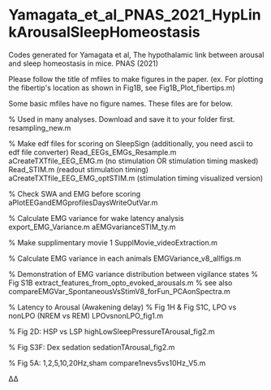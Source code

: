 # Yamagata_et_al_PNAS_2021_HypLinkArousalSleepHomeostasis
Codes generated for Yamagata et al, The hypothalamic link between arousal and sleep homeostasis in mice. PNAS (2021)



Please follow the title of mfiles to make figures in the paper.
(ex. For plotting the fibertip's location as shown in Fig1B, see Fig1B_Plot_fibertips.m)



Some basic mfiles have no figure names. These files are for below. 


% Used in many analyses. Download and save it to your folder first. 
        resampling_new.m

% Make edf files for scoring on SleepSign (additionally, you need ascii to edf file converter)
        Read_EEGs_EMGs_Resample.m
        aCreateTXTfile_EEG_EMG.m (no stimulation OR stimulation timing masked)
        Read_STIM.m (readout stimulation timing)
        aCreateTXTfile_EEG_EMG_optSTIM.m (stimulation timing visualized version)
	
% Check SWA and EMG before scoring	
        aPlotEEGandEMGprofilesDaysWriteOutVar.m

% Calculate EMG variance for wake latency analysis
        export_EMG_Variance.m
        aEMGvarianceSTIM_ty.m
	
% Make supplimentary movie 1
        SupplMovie_videoExtraction.m


% Calculate EMG variance in each animals
        EMGVariance_v8_allfigs.m

% Demonstration of EMG variance distribution between vigilance states
   % Fig S1B
        extract_features_from_opto_evoked_arousals.m
   % see also 
        compareEMGVar_SpontaneousVsStimV8_forFun_PCAonSpectra.m
  
% Latency to Arousal (Awakening delay)
   % Fig 1H & Fig S1C, LPO vs nonLPO (NREM vs REM)
        LPOvsnonLPO_fig1.m
	
   % Fig 2D: HSP vs LSP
        highLowSleepPressureTArousal_fig2.m
	
   % Fig S3F: Dex sedation
        sedationTArousal_fig2.m
	
   % Fig 5A: 1,2,5,10,20Hz,sham
        compare1nevs5vs10Hz_V5.m
 

Δ∆
